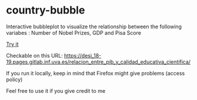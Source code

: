 # country-bubble
Interactive bubbleplot to visualize the relationship between the following variabes : Number of Nobel Prizes, GDP and Pisa Score


[Try it](https://alejandrobaron.github.io/country-bubble/)


Checkable on this URL: https://desi_18-19.pages.gitlab.inf.uva.es/relacion_entre_pib_y_calidad_educativa_cientifica/

If you run it locally, keep in mind that Firefox might give problems (access policy)



Feel free to use it if you give credit to me



